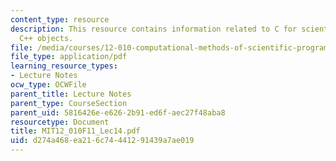 ```yaml
---
content_type: resource
description: This resource contains information related to C for scientific uses and
  C++ objects.
file: /media/courses/12-010-computational-methods-of-scientific-programming-fall-2011/d274a468ea216c74441291439a7ae019_MIT12_010F11_Lec14.pdf
file_type: application/pdf
learning_resource_types:
- Lecture Notes
ocw_type: OCWFile
parent_title: Lecture Notes
parent_type: CourseSection
parent_uid: 5816426e-e626-2b91-ed6f-aec27f48aba8
resourcetype: Document
title: MIT12_010F11_Lec14.pdf
uid: d274a468-ea21-6c74-4412-91439a7ae019
---
```

